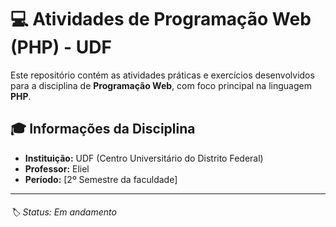 # 💻 Atividades de Programação Web (PHP) - UDF

Este repositório contém as atividades práticas e exercícios desenvolvidos para a disciplina de **Programação Web**, com foco principal na linguagem **PHP**.

## 🎓 Informações da Disciplina

* **Instituição:** UDF (Centro Universitário do Distrito Federal)
* **Professor:** Eliel
* **Período:** [2º Semestre da faculdade]

---

###### 🏷 Status: Em andamento
